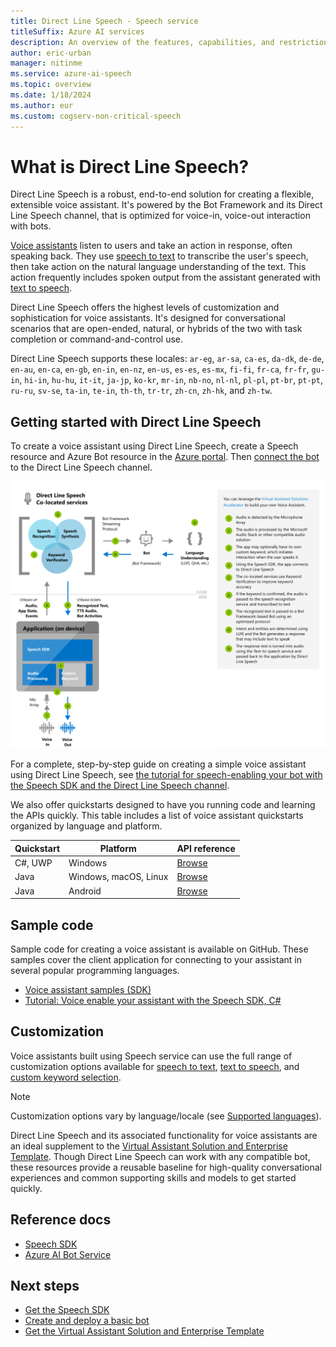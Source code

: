 ```yaml
---
title: Direct Line Speech - Speech service
titleSuffix: Azure AI services
description: An overview of the features, capabilities, and restrictions for Voice assistants using Direct Line Speech with the Speech Software Development Kit (SDK).
author: eric-urban
manager: nitinme
ms.service: azure-ai-speech
ms.topic: overview
ms.date: 1/18/2024
ms.author: eur
ms.custom: cogserv-non-critical-speech
---
```


# What is Direct Line Speech?

Direct Line Speech is a robust, end-to-end solution for creating a flexible, extensible voice assistant. It's powered by the Bot Framework and its Direct Line Speech channel, that is optimized for voice-in, voice-out interaction with bots.

[Voice assistants](voice-assistants.md) listen to users and take an action in response, often speaking back. They use [speech to text](speech-to-text.md) to transcribe the user's speech, then take action on the natural language understanding of the text. This action frequently includes spoken output from the assistant generated with [text to speech](text-to-speech.md).

Direct Line Speech offers the highest levels of customization and sophistication for voice assistants. It's designed for conversational scenarios that are open-ended, natural, or hybrids of the two with task completion or command-and-control use. 

Direct Line Speech supports these locales: `ar-eg`, `ar-sa`, `ca-es`, `da-dk`, `de-de`, `en-au`, `en-ca`, `en-gb`, `en-in`, `en-nz`, `en-us`, `es-es`, `es-mx`, `fi-fi`, `fr-ca`, `fr-fr`, `gu-in`, `hi-in`, `hu-hu`, `it-it`, `ja-jp`, `ko-kr`, `mr-in`, `nb-no`, `nl-nl`, `pl-pl`, `pt-br`, `pt-pt`, `ru-ru`, `sv-se`, `ta-in`, `te-in`, `th-th`, `tr-tr`, `zh-cn`, `zh-hk`, and `zh-tw`.

## Getting started with Direct Line Speech

To create a voice assistant using Direct Line Speech, create a Speech resource and Azure Bot resource in the [Azure portal](https://portal.azure.com). Then [connect the bot](/azure/bot-service/bot-service-channel-connect-directlinespeech) to the Direct Line Speech channel.

   ![Conceptual diagram of the Direct Line Speech orchestration service flow](media/voice-assistants/overview-directlinespeech.png "The Speech Channel flow")

For a complete, step-by-step guide on creating a simple voice assistant using Direct Line Speech, see [the tutorial for speech-enabling your bot with the Speech SDK and the Direct Line Speech channel](tutorial-voice-enable-your-bot-speech-sdk.md).

We also offer quickstarts designed to have you running code and learning the APIs quickly. This table includes a list of voice assistant quickstarts organized by language and platform.

| Quickstart | Platform | API reference |
|------------|----------|---------------|
| C#, UWP | Windows | [Browse](/dotnet/api/microsoft.cognitiveservices.speech) |
| Java | Windows, macOS, Linux | [Browse](/java/api/com.microsoft.cognitiveservices.speech) |
| Java | Android | [Browse](/java/api/com.microsoft.cognitiveservices.speech) |

## Sample code

Sample code for creating a voice assistant is available on GitHub. These samples cover the client application for connecting to your assistant in several popular programming languages.

* [Voice assistant samples (SDK)](https://aka.ms/csspeech/samples/#voice-assistants-quickstarts)
* [Tutorial: Voice enable your assistant with the Speech SDK, C#](tutorial-voice-enable-your-bot-speech-sdk.md)

## Customization

Voice assistants built using Speech service can use the full range of customization options available for [speech to text](speech-to-text.md), [text to speech](text-to-speech.md), and [custom keyword selection](./custom-keyword-basics.md).

> [!NOTE]
> Customization options vary by language/locale (see [Supported languages](./language-support.md?tabs=stt)).

Direct Line Speech and its associated functionality for voice assistants are an ideal supplement to the [Virtual Assistant Solution and Enterprise Template](/azure/bot-service/bot-builder-enterprise-template-overview). Though Direct Line Speech can work with any compatible bot, these resources provide a reusable baseline for high-quality conversational experiences and common supporting skills and models to get started quickly.

## Reference docs

* [Speech SDK](./speech-sdk.md)
* [Azure AI Bot Service](/azure/bot-service/)

## Next steps

* [Get the Speech SDK](speech-sdk.md)
* [Create and deploy a basic bot](/azure/bot-service/bot-builder-tutorial-basic-deploy)
* [Get the Virtual Assistant Solution and Enterprise Template](https://github.com/Microsoft/AI)
